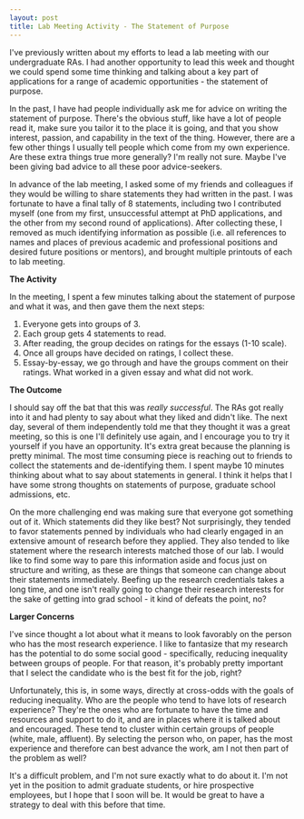 ```yaml
---
layout: post
title: Lab Meeting Activity - The Statement of Purpose
---
```

I've previously written about my efforts to lead a lab meeting with our undergraduate RAs.  I had another opportunity to lead this week and thought we could spend some time thinking and talking about a key part of applications for a range of academic opportunities - the statement of purpose.

In the past, I have had people individually ask me for advice on writing the statement of purpose.  There's the obvious stuff, like have a lot of people read it, make sure you tailor it to the place it is going, and that you show interest, passion, and capability in the text of the thing.  However, there are a few other things I usually tell people which come from my own experience.  Are these extra things true more generally?  I'm really not sure.  Maybe I've been giving bad advice to all these poor advice-seekers.

In advance of the lab meeting, I asked some of my friends and colleagues if they would be willing to share statements they had written in the past.  I was fortunate to have a final tally of 8 statements, including two I contributed myself (one from my first, unsuccessful attempt at PhD applications, and the other from my second round of applications).  After collecting these, I removed as much identifying information as possible (i.e. all references to names and places of previous academic and professional positions and desired future positions or mentors), and brought multiple printouts of each to lab meeting.

**The Activity**

In the meeting, I spent a few minutes talking about the statement of purpose and what it was, and then gave them the next steps:

1.  Everyone gets into groups of 3.  
2.  Each group gets 4 statements to read.  
3.  After reading, the group decides on ratings for the essays (1-10 scale).  
4.  Once all groups have decided on ratings, I collect these.  
5.  Essay-by-essay, we go through and have the groups comment on their ratings.  What worked in a given essay and what did not work.  


**The Outcome**

I should say off the bat that this was *really successful*.  The RAs got really into it and had plenty to say about what they liked and didn't like.  The next day, several of them independently told me that they thought it was a great meeting, so this is one I'll definitely use again, and I encourage you to try it yourself if you have an opportunity.  It's extra great because the planning is pretty minimal.  The most time consuming piece is reaching out to friends to collect the statements and de-identifying them.  I spent maybe 10 minutes thinking about what to say about statements in general.  I think it helps that I have some strong thoughts on statements of purpose, graduate school admissions, etc.

On the more challenging end was making sure that everyone got something out of it.  Which statements did they like best?  Not surprisingly, they tended to favor statements penned by individuals who had clearly engaged in an extensive amount of research before they applied.  They also tended to like statement where the research interests matched those of our lab.  I would like to find some way to pare this information aside and focus just on structure and writing, as these are things that someone can change about their statements immediately.  Beefing up the research credentials takes a long time, and one isn't really going to change their research interests for the sake of getting into grad school - it kind of defeats the point, no?

**Larger Concerns**

I've since thought a lot about what it means to look favorably on the person who has the most research experience.  I like to fantasize that my research has the potential to do some social good - specifically, reducing inequality between groups of people.  For that reason, it's probably pretty important that I select the candidate who is the best fit for the job, right?

Unfortunately, this is, in some ways, directly at cross-odds with the goals of reducing inequality.  Who are the people who tend to have lots of research experience?  They're the ones who are fortunate to have the time and resources and support to do it, and are in places where it is talked about and encouraged.  These tend to cluster within certain groups of people (white, male, affluent).  By selecting the person who, on paper, has the most experience and therefore can best advance the work, am I not then part of the problem as well?

It's a difficult problem, and I'm not sure exactly what to do about it.  I'm not yet in the position to admit graduate students, or hire prospective employees, but I hope that I soon will be.  It would be great to have a strategy to deal with this before that time.